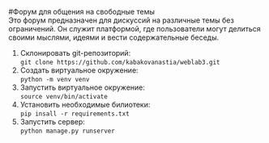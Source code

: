 #Форум для общения на свободные темы  
Это форум предназначен для дискуссий на различные темы без ограничений. Он служит платформой, где пользователи могут делиться своими мыслями, идеями и вести содержательные беседы.

1. Склонировать git-репозиторий:  
   ```git clone https://github.com/kabakovanastia/weblab3.git```
2. Создать виртуальное окружение:  
   ```python -m venv venv```
3. Запустить виртуальное окружение:  
   ```source venv/bin/activate```
4. Установить необходимые билиотеки:  
   ```pip insall -r requirements.txt```
5. Запустить сервер:  
   ```python manage.py runserver```

 
